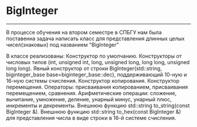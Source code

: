 # BigInteger

---

В процессе обучения на втором семестре в СПБГУ нам была поставенна задача написать класс для представления длинных целых чисел(знаковых) под названием "BigInteger"

В классе реализованы:
Конструктор по умолчанию.
Конструкторы от числовых типов (int, unsigned int, long, unsigned long, long long, unsigned long long).
Явный конструктор от строки BigInteger(std::string, biginteger_base base=biginteger_base::dec), поддерживающий 10-ную и 16-ную системы счисления.
Конструктор копирования.
Конструктор перемещения.
Операторы:
присваивания копированием,
присваивания перемещением,
сравнения.
Арифметические операции: сложение, вычитание, умножение, деление, унарный минус, унарный плюс, инкременты и декременты.
Внешнюю функцию std::string to_string(const BigInteger &).
Внешнюю функцию std::string to_hex(const BigInteger &) для представления числа в виде строки в 16-й системе счисления.